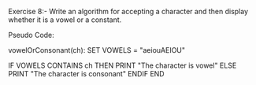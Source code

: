 Exercise 8:-
Write an algorithm for accepting a character and then display whether it is a vowel or a constant.

Pseudo Code: 

vowelOrConsonant(ch):
SET VOWELS = "aeiouAEIOU"

IF VOWELS CONTAINS ch THEN
  PRINT "The character is vowel"
ELSE 
  PRINT "The character is consonant"
  ENDIF
END  